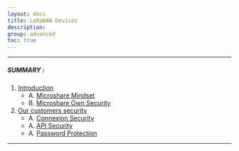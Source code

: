```yaml
---
layout: docs
title: LoRaWAN Devices
description:
group: advanced
toc: true
---
```


---------------------------------------

##### SUMMARY : 

1. [Introduction](./#1-requirements)
    - A. [Microshare Mindset](./#2-sign-in)
    - B. [Microshare Own Security](./#2-sign-in)
3. [Our customers security](./#3-access-to-device-cluster)
    - A. [Connexion Security](./#4-add-a-device)
    - A. [API Security](./#4-add-a-device)
    - A. [Password Protection](./#4-add-a-device)

---------------------------------------
